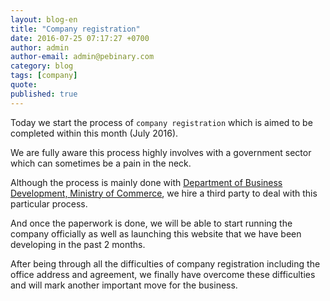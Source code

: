 ```yaml
---
layout: blog-en
title: "Company registration"
date: 2016-07-25 07:17:27 +0700
author: admin
author-email: admin@pebinary.com
category: blog
tags: [company]
quote:
published: true
---
```

Today we start the process of `company registration` which is aimed to be completed within this month (July 2016).

We are fully aware this process highly involves with a government sector which can sometimes be a pain in the neck.

Although the process is mainly done with [Department of Business Development, Ministry of Commerce], we hire a third party to deal with this particular process.

<!--more-->

And once the paperwork is done, we will be able to start running the company officially as well as launching this website that we have been developing in the past 2 months.

After being through all the difficulties of company registration including the office address and agreement, we finally have overcome these difficulties and will mark another important move for the business.

[Department of Business Development, Ministry of Commerce]: http://www.dbd.go.th

